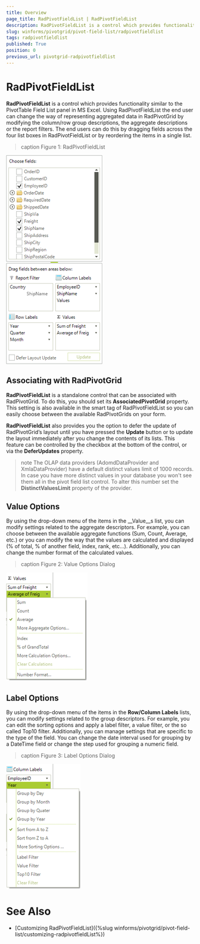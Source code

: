```yaml
---
title: Overview
page_title: RadPivotFieldList | RadPivotFieldList
description: RadPivotFieldList is a control which provides functionality similar to the PivotTable Field List panel in MS Excel.
slug: winforms/pivotgrid/pivot-field-list/radpivotfieldlist
tags: radpivotfieldlist
published: True
position: 0
previous_url: pivotgrid-radpivotfieldlist
---
```


# RadPivotFieldList

__RadPivotFieldList__ is a control which provides functionality similar to the PivotTable Field List panel in MS Excel. Using RadPivotFieldList the end user can change the way of representing aggregated data in RadPivotGrid by modifying the column/row group descriptions, the aggregate descriptions or the report filters. The end users can do this by dragging fields across the four list boxes in RadPivotFieldList or by reordering the items in a single list.

>caption Figure 1: RadPivotFieldList

![pivotgrid-radpivotfieldlist 001](images/pivotgrid-radpivotfieldlist001.png)

## Associating with RadPivotGrid

__RadPivotFieldList__ is a standalone control that can be associated with RadPivotGrid. To do this, you should set its __AssociatedPivotGrid__ property. This setting is also available in the smart tag of RadPivotFieldList so you can easily choose between the available RadPivotGrids on your form.

__RadPivotFieldList__ also provides you the option to defer the update of RadPivotGrid’s layout until you have pressed the __Update__  button or to update the layout immediately after you change the contents of its lists. This feature can be controlled by the checkbox at the bottom of the control, or via the __DeferUpdates__ property.

>note The OLAP data providers (AdomdDataProvider and XmlaDataProvider) have a default distinct values limit of 1000 records. In case you have more distinct values in your database you won't see them all in the pivot field list control. To alter this number set the **DistinctValuesLimit** property of the provider.

## Value Options

By using the drop-down menu of the items in the __Value__s list, you can modify settings related to the aggregate descriptors. For example, you can choose between the available aggregate functions (Sum, Count, Average, etc.) or you can modify the way that the values are calculated and displayed (% of total, % of another field, index, rank, etc…). Additionally, you can change the number format of the calculated values. 

>caption Figure 2: Value Options Dialog

![pivotgrid-radpivotfieldlist 002](images/pivotgrid-radpivotfieldlist002.png)

## Label Options

By using the drop-down menu of the items in the __Row/Column Labels__ lists, you can modify settings related to the group descriptors. For example, you can edit the sorting options and apply a label filter, a value filter, or the so called  Top10 filter. Additionally, you can manage settings that are specific to the type of the field. You can change the date interval used for grouping by a DateTime field or change the step used for grouping a numeric field.

>caption Figure 3: Label Options Dialog

![pivotgrid-radpivotfieldlist 003](images/pivotgrid-radpivotfieldlist003.png)

# See Also

* [Customizing RadPivotFieldList]({%slug winforms/pivotgrid/pivot-field-list/customizing-radpivotfieldList%})